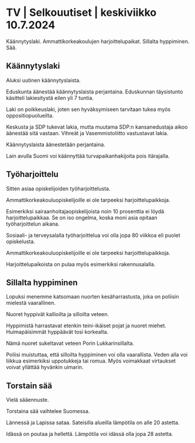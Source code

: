 # TV \| Selkouutiset \| keskiviikko 10.7.2024

Käännytyslaki. Ammattikorkeakoulujen harjoittelupaikat. Sillalta hyppiminen. Sää.

## Käännytyslaki

Aluksi uutinen käännytyslaista.

Eduskunta äänestää käännytyslaista perjantaina. Eduskunnan täysistunto käsitteli lakiesitystä eilen yli 7 tuntia.

Laki on poikkeuslaki, joten sen hyväksymiseen tarvitaan tukea myös oppositiopuolueilta.

Keskusta ja SDP tukevat lakia, mutta muutama SDP:n kansanedustaja aikoo äänestää sitä vastaan. Vihreät ja Vasemmistoliitto vastustavat lakia.

Käännytyslaista äänestetään perjantaina.

Lain avulla Suomi voi käännyttää turvapaikanhakijoita pois itärajalla.

## Työharjoittelu

Sitten asiaa opiskelijoiden työharjoittelusta.

Ammattikorkeakouluopiskelijoille ei ole tarpeeksi harjoittelupaikkoja.

Esimerkiksi sairaanhoitajaopiskelijoista noin 10 prosenttia ei löydä harjoittelupaikkaa. Se on iso ongelma, koska moni asia opitaan työharjoittelun aikana.

Sosiaali- ja terveysalalla työharjoittelua voi olla jopa 80 viikkoa eli puolet opiskelusta.

Ammattikorkeakouluopiskelijoille ei ole tarpeeksi harjoittelupaikkoja.

Harjoittelupaikoista on pulaa myös esimerkiksi rakennusalalla.

## Sillalta hyppiminen

Lopuksi menemme katsomaan nuorten kesäharrastusta, joka on poliisin mielestä vaarallinen.

Nuoret hyppivät kallioilta ja silloilta veteen.

Hyppimistä harrastavat etenkin teini-ikäiset pojat ja nuoret miehet. Huimapäisimmät hyppäävät tosi korkealta.

Nämä nuoret sukeltavat veteen Porin Lukkarinsillalta.

Poliisi muistuttaa, että silloilta hyppiminen voi olla vaarallista. Veden alla voi liikkua esimerkiksi uppotukkeja tai romua. Myös voimakkaat virtaukset voivat yllättää hyvänkin uimarin.

## Torstain sää

Vielä sääennuste.

Torstaina sää vaihtelee Suomessa.

Lännessä ja Lapissa sataa. Sateisilla alueilla lämpötila on alle 20 astetta.

Idässä on poutaa ja hellettä. Lämpötila voi idässä olla jopa 28 astetta.

